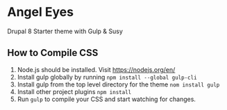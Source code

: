 # Angel Eyes
Drupal 8 Starter theme with Gulp &amp; Susy

## How to Compile CSS 
1. Node.js should be installed. Visit https://nodejs.org/en/
2. Install gulp globally by running `npm install --global gulp-cli`
3. Install gulp from the top level directory for the theme `nom install gulp`
4. Install other project plugins `npm install`
5. Run `gulp` to compile your CSS and start watching for changes.
